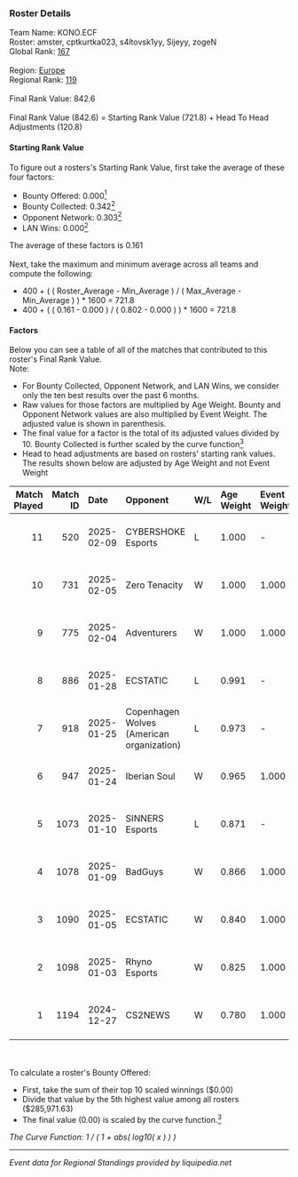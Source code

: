 ### Roster Details<br />
Team Name: KONO.ECF<br />
Roster: amster, cptkurtka023, s4ltovsk1yy, Sijeyy, zogeN<br />
Global Rank: [167](../../standings_global_2025_02_28.md)<br />
<br />
Region: [Europe]( ../../standings_europe_2025_02_28.md)<br />
Regional Rank: [119]( ../../standings_europe_2025_02_28.md)<br />
<br />
Final Rank Value:  842.6<br />
<br />
Final Rank Value (842.6) = Starting Rank Value (721.8) + Head To Head Adjustments (120.8)<br />

#### Starting Rank Value<br />
To figure out a rosters's Starting Rank Value, first take the average of these four factors:<br />
- Bounty Offered: 0.000[<sup>1</sup>](#table2)
- Bounty Collected: 0.342[<sup>2</sup>](#table1)
- Opponent Network: 0.303[<sup>2</sup>](#table1)
- LAN Wins: 0.000[<sup>2</sup>](#table1)

The average of these factors is 0.161<br />
<br />
Next, take the maximum and minimum average across all teams and compute the following:<br />
- 400 + ( ( Roster_Average - Min_Average ) / ( Max_Average - Min_Average ) ) * 1600 = 721.8
- 400 + ( ( 0.161 - 0.000 ) / ( 0.802 - 0.000 ) ) * 1600 = 721.8


#### Factors<br />
Below you can see a table of all of the matches that contributed to this roster's Final Rank Value.<br />
Note:<br />

- For Bounty Collected, Opponent Network, and LAN Wins, we consider only the ten best results over the past 6 months.
- Raw values for those factors are multiplied by Age Weight. Bounty and Opponent Network values are also multiplied by Event Weight. The adjusted value is shown in parenthesis.
- The final value for a factor is the total of its adjusted values divided by 10. Bounty Collected is further scaled by the curve function[<sup>3</sup>](#curveFunction)
- Head to head adjustments are based on rosters' starting rank values. The results shown below are adjusted by Age Weight and not Event Weight
<span id="table1"></span><br />


| Match Played | Match ID | Date       | Opponent                                  | W/L | Age Weight | Event Weight | Bounty Collected | Opponent Network | LAN Wins  | H2H Adj. | Roster                                           |
| -: | -: | :- | :- | :- | :- | :- | :- | :- | :- | -: | :- |
|           11 |      520 | 2025-02-09 | CYBERSHOKE Esports                        | L   | 1.000      | -            | -                | -                | -         |    -7.37 | amster, cptkurtka023, s4ltovsk1yy, Sijeyy, zogeN |
|           10 |      731 | 2025-02-05 | Zero Tenacity                             | W   | 1.000      | 1.000        | 0.033 (0.033)    | 0.842 (0.842)    | 0 (0.000) |    26.17 | amster, cptkurtka023, s4ltovsk1yy, Sijeyy, zogeN |
|            9 |      775 | 2025-02-04 | Adventurers                               | W   | 1.000      | 1.000        | 0.020 (0.020)    | 0.180 (0.180)    | 0 (0.000) |    20.61 | amster, cptkurtka023, s4ltovsk1yy, Sijeyy, zogeN |
|            8 |      886 | 2025-01-28 | ECSTATIC                                  | L   | 0.991      | -            | -                | -                | -         |    -4.45 | amster, cptkurtka023, s4ltovsk1yy, Sijeyy, zogeN |
|            7 |      918 | 2025-01-25 | Copenhagen Wolves (American organization) | L   | 0.973      | -            | -                | -                | -         |    -4.93 | amster, cptkurtka023, s4ltovsk1yy, Sijeyy, zogeN |
|            6 |      947 | 2025-01-24 | Iberian Soul                              | W   | 0.965      | 1.000        | 0.020 (0.019)    | 0.642 (0.620)    | 0 (0.000) |    25.71 | amster, cptkurtka023, s4ltovsk1yy, Sijeyy, zogeN |
|            5 |     1073 | 2025-01-10 | SINNERS Esports                           | L   | 0.871      | -            | -                | -                | -         |    -2.91 | amster, byr9, cptkurtka023, s4ltovsk1yy, Sijeyy  |
|            4 |     1078 | 2025-01-09 | BadGuys                                   | W   | 0.866      | 1.000        | 0.000 (0.000)    | 0.302 (0.261)    | 0 (0.000) |    16.11 | amster, byr9, cptkurtka023, s4ltovsk1yy, Sijeyy  |
|            3 |     1090 | 2025-01-05 | ECSTATIC                                  | W   | 0.840      | 1.000        | 0.039 (0.033)    | 0.860 (0.722)    | 0 (0.000) |    24.11 | amster, byr9, cptkurtka023, s4ltovsk1yy, Sijeyy  |
|            2 |     1098 | 2025-01-03 | Rhyno Esports                             | W   | 0.825      | 1.000        | 0.016 (0.013)    | 0.431 (0.356)    | 0 (0.000) |    20.36 | amster, byr9, cptkurtka023, s4ltovsk1yy, Sijeyy  |
|            1 |     1194 | 2024-12-27 | CS2NEWS                                   | W   | 0.780      | 1.000        | 0.000 (0.000)    | 0.067 (0.052)    | 0 (0.000) |     7.40 | amster, byr9, kensizor, s4ltovsk1yy, Sijeyy      |

<br />
<span id="table2"></span><br />
To calculate a roster's Bounty Offered:<br />

- First, take the sum of their top 10 scaled winnings ($0.00)
- Divide that value by the 5th highest value among all rosters ($285,971.63)
- The final value (0.00) is scaled by the curve function.[<sup>3</sup>](#curveFunction)

<span id="curveFunction"></span>_The Curve Function: 1 / ( 1 + abs( log10( x ) ) )_<br />

---
_Event data for Regional Standings provided by liquipedia.net_<br />
